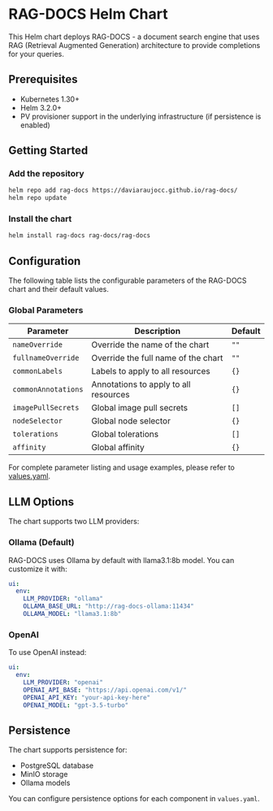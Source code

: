 # RAG-DOCS Helm Chart

This Helm chart deploys RAG-DOCS - a document search engine that uses RAG (Retrieval Augmented Generation) architecture to provide completions for your queries.

## Prerequisites

- Kubernetes 1.30+
- Helm 3.2.0+
- PV provisioner support in the underlying infrastructure (if persistence is enabled)

## Getting Started

### Add the repository

```bash
helm repo add rag-docs https://daviaraujocc.github.io/rag-docs/
helm repo update
```

### Install the chart

```bash
helm install rag-docs rag-docs/rag-docs
```

## Configuration

The following table lists the configurable parameters of the RAG-DOCS chart and their default values.

### Global Parameters

| Parameter | Description | Default |
|-----------|-------------|---------|
| `nameOverride` | Override the name of the chart | `""` |
| `fullnameOverride` | Override the full name of the chart | `""` |
| `commonLabels` | Labels to apply to all resources | `{}` |
| `commonAnnotations` | Annotations to apply to all resources | `{}` |
| `imagePullSecrets` | Global image pull secrets | `[]` |
| `nodeSelector` | Global node selector | `{}` |
| `tolerations` | Global tolerations | `[]` |
| `affinity` | Global affinity | `{}` |

For complete parameter listing and usage examples, please refer to [values.yaml](values.yaml).

## LLM Options

The chart supports two LLM providers:

### Ollama (Default)

RAG-DOCS uses Ollama by default with llama3.1:8b model. You can customize it with:

```yaml
ui:
  env:
    LLM_PROVIDER: "ollama"
    OLLAMA_BASE_URL: "http://rag-docs-ollama:11434"
    OLLAMA_MODEL: "llama3.1:8b"
```

### OpenAI

To use OpenAI instead:

```yaml
ui:
  env:
    LLM_PROVIDER: "openai"
    OPENAI_API_BASE: "https://api.openai.com/v1/"
    OPENAI_API_KEY: "your-api-key-here"
    OPENAI_MODEL: "gpt-3.5-turbo"
```

## Persistence

The chart supports persistence for:

- PostgreSQL database
- MinIO storage
- Ollama models

You can configure persistence options for each component in `values.yaml`.
